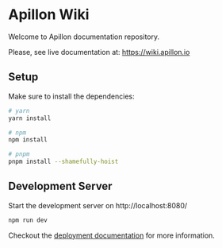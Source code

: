 # Apillon Wiki

Welcome to Apillon documentation repository.

Please, see live documentation at: https://wiki.apillon.io

## Setup

Make sure to install the dependencies:

```bash
# yarn
yarn install

# npm
npm install

# pnpm
pnpm install --shamefully-hoist
```

## Development Server

Start the development server on http://localhost:8080/

```bash
npm run dev
```

Checkout the [deployment documentation](https://v3.nuxtjs.org/guide/deploy/presets) for more information.
